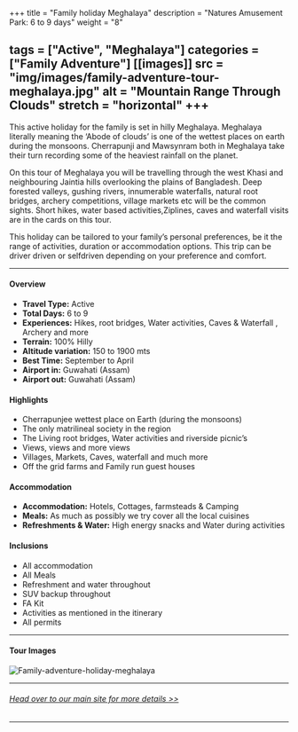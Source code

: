 +++
title = "Family holiday Meghalaya"
description = "Natures Amusement Park: 6 to 9 days"
weight = "8"

tags = ["Active", "Meghalaya"]
categories = ["Family Adventure"]
[[images]]
  src = "img/images/family-adventure-tour-meghalaya.jpg"
  alt = "Mountain Range Through Clouds"
  stretch = "horizontal"
+++
---
This active holiday for the family is set in hilly Meghalaya. Meghalaya literally meaning the ‘Abode of clouds’ is one of the wettest places on earth during the monsoons. Cherrapunji and Mawsynram both in Meghalaya take their turn recording some of the heaviest rainfall on the planet.

On this tour of Meghalaya you will be travelling through the west Khasi and neighbouring Jaintia hills overlooking the plains of Bangladesh. Deep forested valleys, gushing rivers, innumerable waterfalls, natural root bridges, archery competitions, village markets etc will be the common sights. Short hikes, water based activities,Ziplines, caves and waterfall visits are in the cards on this tour.

This holiday can be tailored to your family’s personal preferences, be it the range of activities, duration or accommodation options. This trip can be driver driven or selfdriven depending on your preference and comfort.
<!--more-->

---



#### Overview

* **Travel Type:** Active
* **Total Days:** 6 to 9
* **Experiences:** Hikes, root bridges, Water activities, Caves & Waterfall , Archery  and more
* **Terrain:** 100% Hilly 
* **Altitude variation:** 150 to 1900 mts
* **Best Time:** September to April
* **Airport in:** Guwahati (Assam)
* **Airport out:** Guwahati (Assam)


#### Highlights

* Cherrapunjee wettest place on Earth (during the monsoons)
* The only matrilineal society in the region
* The Living root bridges, Water activities and riverside picnic’s
* Views, views and more views
* Villages, Markets, Caves, waterfall and much more
* Off the grid farms and Family run guest houses



#### Accommodation

* **Accommodation:**  Hotels, Cottages, farmsteads & Camping
* **Meals:** As much as possibly we try cover all the local cuisines
* **Refreshments & Water:** High energy snacks and Water during activities

#### Inclusions

* All accommodation
* All Meals
* Refreshment and water throughout
* SUV backup throughout
* FA Kit
* Activities as mentioned in the itinerary
* All permits

---
#### Tour Images

![Family-adventure-holiday-meghalaya](/img/images/family-holiday-meghalaya.jpg)

---
###### [*Head over to our main site for more details >>*](https://www.nnejourneys.com/treks/)

---